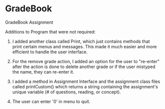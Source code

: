 # GradeBook
 GradeBook Assignment
 
 Additions to Program that were not required:
 
 1) I added another class called Print, which just contains methods that print certain menus and messages.
    This made it much easier and more efficient to handle the user interface.
    
 2) For the remove grade action, I added an option for the user to "re-enter" after the action is done to delete another grade
    or if the user mistyped the name, they can re-enter it.
    
 3) I added a method in Assignment Interface and the assignment class files called printCustom() which returns a string containing
    the assignment's unique variable (# of questions, reading, or concept).
    
 4) The user can enter '0' in menu to quit.
